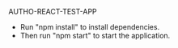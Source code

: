 AUTHO-REACT-TEST-APP

- Run "npm install" to install dependencies.
- Then run "npm start" to start the application.